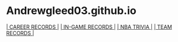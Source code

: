 # Andrewgleed03.github.io
<a class="a" href="website.html"> <u>|   		CAREER RECORDS   		|</u></a>
		<a class="a" href="in-game.html">|   		IN-GAME RECORDS  		 |</a> 
			<a class="a" href="trivia.html">|   		NBA TRIVIA   		|</a>
			<a class="a" href="coming%20soon.html">|   		TEAM RECORDS   		|</a>
